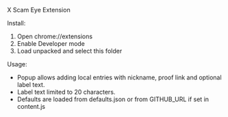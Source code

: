 X Scam Eye Extension

Install:
1. Open chrome://extensions
2. Enable Developer mode
3. Load unpacked and select this folder

Usage:
- Popup allows adding local entries with nickname, proof link and optional label text.
- Label text limited to 20 characters.
- Defaults are loaded from defaults.json or from GITHUB_URL if set in content.js
